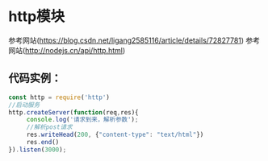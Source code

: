 # http模块
   参考网站(https://blog.csdn.net/ligang2585116/article/details/72827781)
   参考网站(http://nodejs.cn/api/http.html)
   ## 代码实例：
```Javascript
const http = require('http')
//启动服务
http.createServer(function(req,res){
     console.log('请求到来，解析参数');
     //解析post请求
     res.writeHead(200, {"content-type": "text/html"})
     res.end()
}).listen(3000);
```
  
